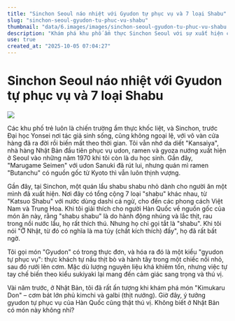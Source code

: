 ```yaml
---
title: "Sinchon Seoul náo nhiệt với Gyudon tự phục vụ và 7 loại Shabu"
slug: "sinchon-seoul-gyudon-tu-phuc-vu-shabu"
thumbnail: "data/6.images/images/sinchon-seoul-gyudon-tu-phuc-vu-shabu.webp"
description: "Khám phá khu phố ẩm thực Sinchon Seoul với sự xuất hiện của quán gyudon tự phục vụ độc đáo và 7 loại lẩu shabu shabu hấp dẫn bao gồm cả phong cách Việt Nam."
use: true
created_at: "2025-10-05 07:04:27"
---
```


# Sinchon Seoul náo nhiệt với Gyudon tự phục vụ và 7 loại Shabu

![](/images/20251004-00000047-san-000-1-view.webp)

Các khu phố trẻ luôn là chiến trường ẩm thực khốc liệt, và Sinchon, trước Đại học Yonsei nơi tác giả sinh sống, cũng không ngoại lệ, với vô vàn cửa hàng đã ra đời rồi biến mất theo thời gian. Tôi vẫn nhớ da diết "Kansaiya", nhà hàng Nhật Bản đầu tiên phục vụ udon, ramen và gyoza nướng xuất hiện ở Seoul vào những năm 1970 khi tôi còn là du học sinh. Gần đây, "Marugame Seimen" với udon Sanuki đã rút lui, nhưng quán mì ramen "Butanchu" có nguồn gốc từ Kyoto thì vẫn luôn thịnh vượng.

Gần đây, tại Sinchon, một quán lẩu shabu shabu nhỏ dành cho người ăn một mình đã xuất hiện. Nơi đây có tổng cộng 7 loại "shabu" khác nhau, từ "Katsuo Shabu" với nước dùng dashi cá ngừ, cho đến các phong cách Việt Nam và Trung Hoa. Khi tôi giải thích cho người Hàn Quốc về nguồn gốc của món ăn này, rằng "shabu shabu" là do hành động nhúng và lắc thịt, rau trong nồi nước lẩu, họ rất thích thú. Nhưng họ chỉ gọi tắt là "shabu". Khi tôi nói "Ở Nhật, từ đó có nghĩa là ma túy (chất kích thích) đấy", họ đã rất bất ngờ.

Tôi gọi món "Gyudon" có trong thực đơn, và hóa ra đó là một kiểu "gyudon tự phục vụ": thực khách tự nấu thịt bò và hành tây trong một chiếc nồi nhỏ, sau đó rưới lên cơm. Mặc dù lượng nguyên liệu khá khiêm tốn, nhưng việc tự tay chế biến theo kiểu sukiyaki lại mang đến cảm giác sang trọng và thú vị.

Vài năm trước, ở Nhật Bản, tôi đã rất ấn tượng khi khám phá món "Kimukaru Don" – cơm bát lớn phủ kimchi và galbi (thịt nướng). Giờ đây, ý tưởng gyudon tự phục vụ của Hàn Quốc cũng thật thú vị. Không biết ở Nhật Bản có món này không nhỉ?